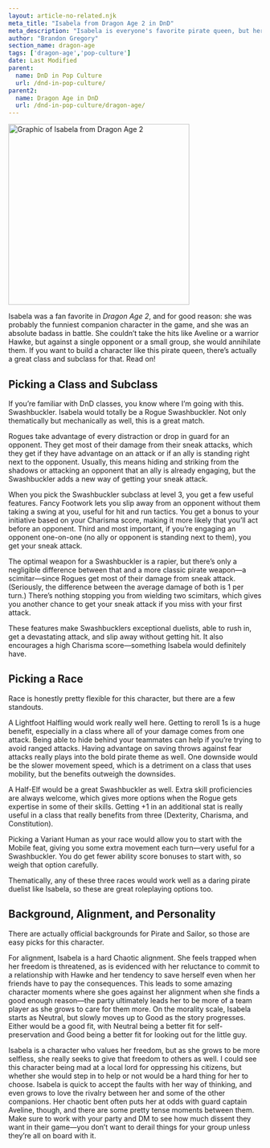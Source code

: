 ```yaml
---
layout: article-no-related.njk
meta_title: "Isabela from Dragon Age 2 in DnD"
meta_description: "Isabela is everyone's favorite pirate queen, but her flashy dueling style makes for a great DnD character. Check out this guide to learn how to make her in DnD."
author: "Brandon Gregory"
section_name: dragon-age
tags: ['dragon-age','pop-culture']
date: Last Modified
parent:
  name: DnD in Pop Culture
  url: /dnd-in-pop-culture/
parent2:
  name: Dragon Age in DnD
  url: /dnd-in-pop-culture/dragon-age/
---
```


<img
  src="/images/da2-isabela-360.webp"
  srcset="/images/da2-isabela-360.webp 360w,
          /images/da2-isabela-768.webp 768w"
  sizes="(min-width: 768px) 384px,180px"
  alt="Graphic of Isabela from Dragon Age 2"
  class="tiny-hero"
  height="360" width="360" />

Isabela was a fan favorite in _Dragon Age 2_, and for good reason: she was probably the funniest companion character in the game, and she was an absolute badass in battle. She couldn’t take the hits like Aveline or a warrior Hawke, but against a single opponent or a small group, she would annihilate them. If you want to build a character like this pirate queen, there’s actually a great class and subclass for that. Read on!


## Picking a Class and Subclass

If you’re familiar with DnD classes, you know where I’m going with this. Swashbuckler. Isabela would totally be a Rogue Swashbuckler. Not only thematically but mechanically as well, this is a great match.

Rogues take advantage of every distraction or drop in guard for an opponent. They get most of their damage from their sneak attacks, which they get if they have advantage on an attack or if an ally is standing right next to the opponent. Usually, this means hiding and striking from the shadows or attacking an opponent that an ally is already engaging, but the Swashbuckler adds a new way of getting your sneak attack.

When you pick the Swashbuckler subclass at level 3, you get a few useful features. Fancy Footwork lets you slip away from an opponent without them taking a swing at you, useful for hit and run tactics. You get a bonus to your initiative based on your Charisma score, making it more likely that you’ll act before an opponent. Third and most important, if you’re engaging an opponent one-on-one (no ally or opponent is standing next to them), you get your sneak attack.

The optimal weapon for a Swashbuckler is a rapier, but there’s only a negligible difference between that and a more classic pirate weapon—a scimitar—since Rogues get most of their damage from sneak attack. (Seriously, the difference between the average damage of both is 1 per turn.) There’s nothing stopping you from wielding two scimitars, which gives you another chance to get your sneak attack if you miss with your first attack.

These features make Swashbucklers exceptional duelists, able to rush in, get a devastating attack, and slip away without getting hit. It also encourages a high Charisma score—something Isabela would definitely have.


## Picking a Race

Race is honestly pretty flexible for this character, but there are a few standouts.

A Lightfoot Halfling would work really well here. Getting to reroll 1s is a huge benefit, especially in a class where all of your damage comes from one attack. Being able to hide behind your teammates can help if you’re trying to avoid ranged attacks. Having advantage on saving throws against fear attacks really plays into the bold pirate theme as well. One downside would be the slower movement speed, which is a detriment on a class that uses mobility, but the benefits outweigh the downsides.

A Half-Elf would be a great Swashbuckler as well. Extra skill proficiencies are always welcome, which gives more options when the Rogue gets expertise in some of their skills. Getting +1 in an additional stat is really useful in a class that really benefits from three (Dexterity, Charisma, and Constitution).

Picking a Variant Human as your race would allow you to start with the Mobile feat, giving you some extra movement each turn—very useful for a Swashbuckler. You do get fewer ability score bonuses to start with, so weigh that option carefully.

Thematically, any of these three races would work well as a daring pirate duelist like Isabela, so these are great roleplaying options too.


## Background, Alignment, and Personality

There are actually official backgrounds for Pirate and Sailor, so those are easy picks for this character.

For alignment, Isabela is a hard Chaotic alignment. She feels trapped when her freedom is threatened, as is evidenced with her reluctance to commit to a relationship with Hawke and her tendency to save herself even when her friends have to pay the consequences. This leads to some amazing character moments where she goes against her alignment when she finds a good enough reason—the party ultimately leads her to be more of a team player as she grows to care for them more. On the morality scale, Isabela starts as Neutral, but slowly moves up to Good as the story progresses. Either would be a good fit, with Neutral being a better fit for self-preservation and Good being a better fit for looking out for the little guy.

Isabela is a character who values her freedom, but as she grows to be more selfless, she really seeks to give that freedom to others as well. I could see this character being mad at a local lord for oppressing his citizens, but whether she would step in to help or not would be a hard thing for her to choose. Isabela is quick to accept the faults with her way of thinking, and even grows to love the rivalry between her and some of the other companions. Her chaotic bent often puts her at odds with guard captain Aveline, though, and there are some pretty tense moments between them. Make sure to work with your party and DM to see how much dissent they want in their game—you don’t want to derail things for your group unless they’re all on board with it.
